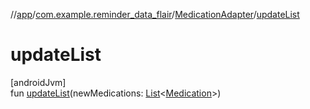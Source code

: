 //[app](../../../index.md)/[com.example.reminder_data_flair](../index.md)/[MedicationAdapter](index.md)/[updateList](update-list.md)

# updateList

[androidJvm]\
fun [updateList](update-list.md)(newMedications: [List](https://kotlinlang.org/api/latest/jvm/stdlib/kotlin.collections/-list/index.html)&lt;[Medication](../-medication/index.md)&gt;)
